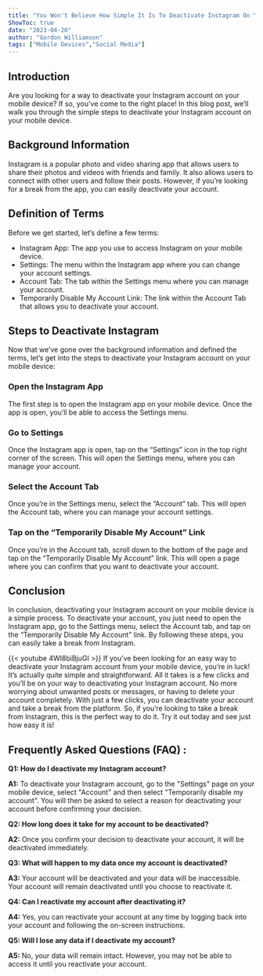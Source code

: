 ```yaml
---
title: "You Won't Believe How Simple It Is To Deactivate Instagram On Your Mobile Device!"
ShowToc: true 
date: "2023-04-20"
author: "Gordon Williamson" 
tags: ["Mobile Devices","Social Media"]
---
```

## Introduction
Are you looking for a way to deactivate your Instagram account on your mobile device? If so, you’ve come to the right place! In this blog post, we’ll walk you through the simple steps to deactivate your Instagram account on your mobile device. 

## Background Information 
Instagram is a popular photo and video sharing app that allows users to share their photos and videos with friends and family. It also allows users to connect with other users and follow their posts. However, if you’re looking for a break from the app, you can easily deactivate your account. 

## Definition of Terms
Before we get started, let’s define a few terms: 
- Instagram App: The app you use to access Instagram on your mobile device.
- Settings: The menu within the Instagram app where you can change your account settings.
- Account Tab: The tab within the Settings menu where you can manage your account.
- Temporarily Disable My Account Link: The link within the Account Tab that allows you to deactivate your account. 

## Steps to Deactivate Instagram
Now that we’ve gone over the background information and defined the terms, let’s get into the steps to deactivate your Instagram account on your mobile device: 

### Open the Instagram App
The first step is to open the Instagram app on your mobile device. Once the app is open, you’ll be able to access the Settings menu. 

### Go to Settings
Once the Instagram app is open, tap on the “Settings” icon in the top right corner of the screen. This will open the Settings menu, where you can manage your account. 

### Select the Account Tab
Once you’re in the Settings menu, select the “Account” tab. This will open the Account tab, where you can manage your account settings. 

### Tap on the “Temporarily Disable My Account” Link
Once you’re in the Account tab, scroll down to the bottom of the page and tap on the “Temporarily Disable My Account” link. This will open a page where you can confirm that you want to deactivate your account. 

## Conclusion
In conclusion, deactivating your Instagram account on your mobile device is a simple process. To deactivate your account, you just need to open the Instagram app, go to the Settings menu, select the Account tab, and tap on the “Temporarily Disable My Account” link. By following these steps, you can easily take a break from Instagram.

{{< youtube 4WI8biBjuGI >}} 
If you’ve been looking for an easy way to deactivate your Instagram account from your mobile device, you’re in luck! It’s actually quite simple and straightforward. All it takes is a few clicks and you’ll be on your way to deactivating your Instagram account. No more worrying about unwanted posts or messages, or having to delete your account completely. With just a few clicks, you can deactivate your account and take a break from the platform. So, if you’re looking to take a break from Instagram, this is the perfect way to do it. Try it out today and see just how easy it is!

## Frequently Asked Questions (FAQ) :
**Q1: How do I deactivate my Instagram account?**

**A1:** To deactivate your Instagram account, go to the "Settings" page on your mobile device, select "Account" and then select "Temporarily disable my account". You will then be asked to select a reason for deactivating your account before confirming your decision.

**Q2: How long does it take for my account to be deactivated?**

**A2:** Once you confirm your decision to deactivate your account, it will be deactivated immediately.

**Q3: What will happen to my data once my account is deactivated?**

**A3:** Your account will be deactivated and your data will be inaccessible. Your account will remain deactivated until you choose to reactivate it.

**Q4: Can I reactivate my account after deactivating it?**

**A4:** Yes, you can reactivate your account at any time by logging back into your account and following the on-screen instructions.

**Q5: Will I lose any data if I deactivate my account?**

**A5:** No, your data will remain intact. However, you may not be able to access it until you reactivate your account.




